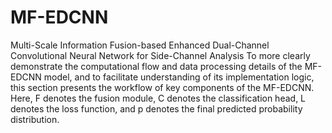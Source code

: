 # MF-EDCNN
Multi-Scale Information Fusion-based Enhanced Dual-Channel Convolutional Neural Network for Side-Channel Analysis
To more clearly demonstrate the computational flow and data processing details of the MF-EDCNN model, and to facilitate understanding of its implementation logic, this section presents the workflow of key components of the MF-EDCNN. Here, F denotes the fusion module, C denotes the classification head, L denotes the loss function, and p denotes the final predicted probability distribution.

